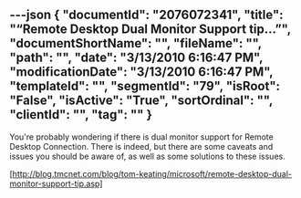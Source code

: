 ---json
{
  "documentId": "2076072341",
  "title": "“Remote Desktop Dual Monitor Support tip…”",
  "documentShortName": "",
  "fileName": "",
  "path": "",
  "date": "3/13/2010 6:16:47 PM",
  "modificationDate": "3/13/2010 6:16:47 PM",
  "templateId": "",
  "segmentId": "79",
  "isRoot": "False",
  "isActive": "True",
  "sortOrdinal": "",
  "clientId": "",
  "tag": ""
}
---

You're probably wondering if there is dual monitor support for Remote Desktop Connection. There is indeed, but there are some caveats and issues you should be aware of, as well as some solutions to these issues.

[http://blog.tmcnet.com/blog/tom-keating/microsoft/remote-desktop-dual-monitor-support-tip.asp]
